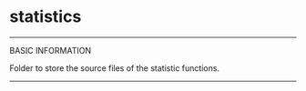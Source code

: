 # statistics

*************************************************************
BASIC INFORMATION

Folder to store the source files of the statistic functions.

*************************************************************